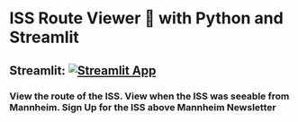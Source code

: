 # ISS Route Viewer 📍 with Python and Streamlit

## Streamlit: [![Streamlit App](https://static.streamlit.io/badges/streamlit_badge_black_white.svg)](https://iss-route-viewer.streamlit.app/)

### View the route of the ISS. View when the ISS was seeable from Mannheim. Sign Up for the ISS above Mannheim Newsletter
